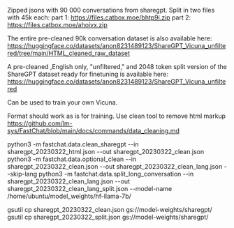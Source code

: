 Zipped jsons with 90 000 conversations from sharegpt. Split in two files with 45k each:
part 1: https://files.catbox.moe/bhtp9i.zip
part 2: https://files.catbox.moe/ahoivx.zip

The entire pre-cleaned 90k conversation dataset is also available here: https://huggingface.co/datasets/anon8231489123/ShareGPT_Vicuna_unfiltered/tree/main/HTML_cleaned_raw_dataset

A pre-cleaned ,English only, "unfiltered," and 2048 token split version of the ShareGPT dataset ready for finetuning is available here: https://huggingface.co/datasets/anon8231489123/ShareGPT_Vicuna_unfiltered


Can be used to train your own Vicuna.

Format should work as is for training. Use clean tool to remove html markup 
https://github.com/lm-sys/FastChat/blob/main/docs/commands/data_cleaning.md

python3 -m fastchat.data.clean_sharegpt --in sharegpt_20230322_html.json --out sharegpt_20230322_clean.json
python3 -m fastchat.data.optional_clean --in sharegpt_20230322_clean.json --out sharegpt_20230322_clean_lang.json --skip-lang
python3 -m fastchat.data.split_long_conversation --in sharegpt_20230322_clean_lang.json --out sharegpt_20230322_clean_lang_split.json --model-name /home/ubuntu/model_weights/hf-llama-7b/

gsutil cp sharegpt_20230322_clean.json gs://model-weights/sharegpt/
gsutil cp sharegpt_20230322_split.json gs://model-weights/sharegpt/